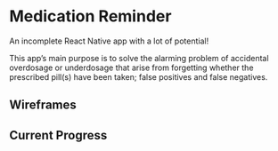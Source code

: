 # Medication Reminder

An incomplete React Native app with a lot of potential!

This app’s main purpose is to solve the alarming problem of accidental overdosage or
underdosage that arise from forgetting whether the prescribed pill(s) have been taken; false
positives and false negatives.

## Wireframes


## Current Progress
